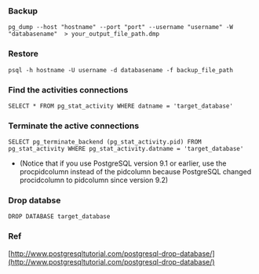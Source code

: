 ### Backup 

```pg_dump --host "hostname" --port "port" --username "username" -W "databasename"  > your_output_file_path.dmp ```

### Restore

``` psql -h hostname -U username -d databasename -f backup_file_path ```

 ### Find the activities connections
 
 ```SELECT * FROM pg_stat_activity WHERE datname = 'target_database' ```
 
 ### Terminate the active connections

``` SELECT pg_terminate_backend (pg_stat_activity.pid) FROM pg_stat_activity WHERE pg_stat_activity.datname = 'target_database' ```

- (Notice that if you use PostgreSQL version 9.1 or earlier, use the procpidcolumn instead of the pidcolumn because PostgreSQL changed procidcolumn to pidcolumn since version 9.2)

### Drop databse

```DROP DATABASE target_database ```


### Ref
[http://www.postgresqltutorial.com/postgresql-drop-database/](http://www.postgresqltutorial.com/postgresql-drop-database/)
